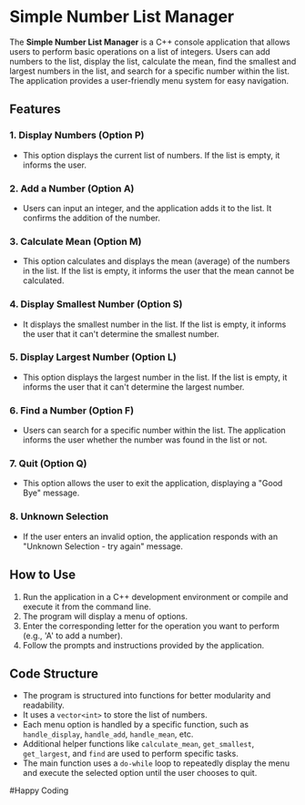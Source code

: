 # Simple Number List Manager

The **Simple Number List Manager** is a C++ console application that allows users to perform basic operations on a list of integers. Users can add numbers to the list, display the list, calculate the mean, find the smallest and largest numbers in the list, and search for a specific number within the list. The application provides a user-friendly menu system for easy navigation.

## Features

### 1. Display Numbers (Option P)
- This option displays the current list of numbers. If the list is empty, it informs the user.

### 2. Add a Number (Option A)
- Users can input an integer, and the application adds it to the list. It confirms the addition of the number.

### 3. Calculate Mean (Option M)
- This option calculates and displays the mean (average) of the numbers in the list. If the list is empty, it informs the user that the mean cannot be calculated.

### 4. Display Smallest Number (Option S)
- It displays the smallest number in the list. If the list is empty, it informs the user that it can't determine the smallest number.

### 5. Display Largest Number (Option L)
- This option displays the largest number in the list. If the list is empty, it informs the user that it can't determine the largest number.

### 6. Find a Number (Option F)
- Users can search for a specific number within the list. The application informs the user whether the number was found in the list or not.

### 7. Quit (Option Q)
- This option allows the user to exit the application, displaying a "Good Bye" message.

### 8. Unknown Selection
- If the user enters an invalid option, the application responds with an "Unknown Selection - try again" message.

## How to Use

1. Run the application in a C++ development environment or compile and execute it from the command line.
2. The program will display a menu of options.
3. Enter the corresponding letter for the operation you want to perform (e.g., 'A' to add a number).
4. Follow the prompts and instructions provided by the application.

## Code Structure

- The program is structured into functions for better modularity and readability.
- It uses a `vector<int>` to store the list of numbers.
- Each menu option is handled by a specific function, such as `handle_display`, `handle_add`, `handle_mean`, etc.
- Additional helper functions like `calculate_mean`, `get_smallest`, `get_largest`, and `find` are used to perform specific tasks.
- The main function uses a `do-while` loop to repeatedly display the menu and execute the selected option until the user chooses to quit.

#Happy Coding

